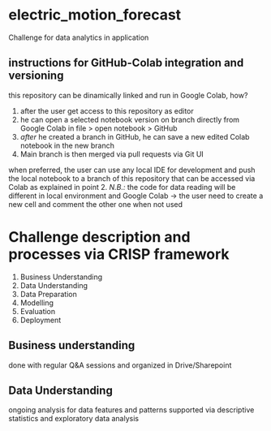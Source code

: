 # electric_motion_forecast
Challenge for data analytics in application

## instructions for GitHub-Colab integration and versioning
this repository can be dinamically linked and run in Google Colab, how?
1. after the user get access to this repository as editor
2. he can open a selected notebook version on branch directly from Google Colab in file > open notebook > GitHub
3. *after* he created a branch in GitHub, he can save a new edited Colab notebook in the new branch
4. Main branch is then merged via pull requests via Git UI

when preferred, the user can use any local IDE for development and push the local notebook to a branch of this repository
that can be accessed via Colab as explained in point 2.
*N.B.:* the code for data reading will be different in local environment and Google Colab -> the user need to create a new cell and comment the other one when not used

# Challenge description and processes via CRISP framework
1. Business Understanding
2. Data Understanding
3. Data Preparation
4. Modelling
5. Evaluation
6. Deployment

## Business understanding
done with regular Q&A sessions and organized in Drive/Sharepoint

## Data Understanding
ongoing analysis for data features and patterns supported via descriptive statistics and exploratory data analysis


